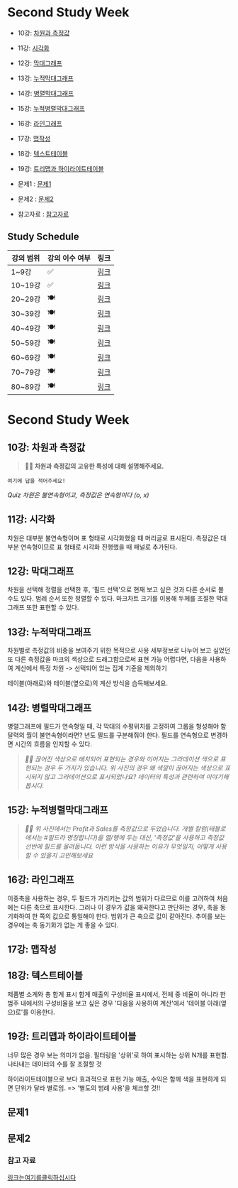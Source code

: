 # Second Study Week

- 10강: [차원과 측정값](#10강-차원과-측정값)

- 11강: [시각화](#11강-시각화)

- 12강: [막대그래프](#12강-막대그래프)

- 13강: [누적막대그래프](#13강-누적막대그래프)

- 14강: [병렬막대그래프](#14강-병렬막대그래프)

- 15강: [누적병렬막대그래프](#15강-누적병렬막대그래프)

- 16강: [라인그래프](#16강-라인그래프)

- 17강: [맵작성](#17강-맵작성)

- 18강: [텍스트테이블](#18강-텍스트테이블)

- 19강: [트리맵과 하이라이트테이블](#19강-트리맵과-하이라이트테이블)

- 문제1 : [문제1](#문제1)

- 문제2 : [문제2](#문제2)

- 참고자료 : [참고자료](#참고-자료)



## Study Schedule

| 강의 범위     | 강의 이수 여부 | 링크                                                                                                        |
|--------------|---------|-----------------------------------------------------------------------------------------------------------|
| 1~9강        |  ✅      | [링크](https://youtu.be/3ovkUe-TP1w?si=CRjj99Qm300unSWt)       |
| 10~19강      | ✅      | [링크](https://www.youtube.com/watch?v=AXkaUrJs-Ko&list=PL87tgIIryGsa5vdz6MsaOEF8PK-YqK3fz&index=75)       |
| 20~29강      | 🍽️      | [링크](https://www.youtube.com/watch?v=AXkaUrJs-Ko&list=PL87tgIIryGsa5vdz6MsaOEF8PK-YqK3fz&index=65)       |
| 30~39강      | 🍽️      | [링크](https://www.youtube.com/watch?v=e6J0Ljd6h44&list=PL87tgIIryGsa5vdz6MsaOEF8PK-YqK3fz&index=55)       |
| 40~49강      | 🍽️      | [링크](https://www.youtube.com/watch?v=AXkaUrJs-Ko&list=PL87tgIIryGsa5vdz6MsaOEF8PK-YqK3fz&index=45)       |
| 50~59강      | 🍽️      | [링크](https://www.youtube.com/watch?v=AXkaUrJs-Ko&list=PL87tgIIryGsa5vdz6MsaOEF8PK-YqK3fz&index=35)       |
| 60~69강      | 🍽️      | [링크](https://www.youtube.com/watch?v=AXkaUrJs-Ko&list=PL87tgIIryGsa5vdz6MsaOEF8PK-YqK3fz&index=25)       |
| 70~79강      | 🍽️      | [링크](https://www.youtube.com/watch?v=AXkaUrJs-Ko&list=PL87tgIIryGsa5vdz6MsaOEF8PK-YqK3fz&index=15)       |
| 80~89강      | 🍽️      | [링크](https://www.youtube.com/watch?v=AXkaUrJs-Ko&list=PL87tgIIryGsa5vdz6MsaOEF8PK-YqK3fz&index=5)        |


<!-- 여기까진 그대로 둬 주세요-->
<!-- 이 안에 들어오는 텍스트는 주석입니다. -->

# Second Study Week

## 10강: 차원과 측정값

<!-- 차원과 측정값에 관해 배우게 된 점을 적어주세요 -->

> **🧞‍♀️ 차원과 측정값의 고유한 특성에 대해 설명해주세요.**

```
여기에 답을 적어주세요!
```

*Quiz 차원은 불연속형이고, 측정값은 연속형이다 (o, x)*


## 11강: 시각화

<!-- 시각화 관해 배우게 된 점을 적어주세요 -->

차원은 대부분 불연속형이며 표 형태로 시각화했을 때 머리글로 표시된다.
측정값은 대부분 연속형이므로 표 형태로 시각화 진행했을 때 패널로 추가된다.

## 12강: 막대그래프

<!-- 막대그래프에 관해 배우게 된 점을 적어주세요 -->

차원을 선택해 정렬을 선택한 후, '필드 선택'으로 현재 보고 싶은 것과 다른 순서로 볼 수도 있다.
범례 순서 또한 정렬할 수 있다.
마크차트 크기를 이용해 두께를 조절한 막대그래프 또한 표현할 수 있다.

## 13강: 누적막대그래프

<!-- 누적막대그래프에 관해 배우게 된 점을 적어주세요 -->

차원별로 측정값의 비중을 보여주기 위한 목적으로 사용
세부정보로 나누어 보고 싶었던 또 다른 측정값을 마크의 색상으로 드래그함으로써 표현 가능
어렵다면, 다음을 사용하여 계산에서 특정 차원 -> 선택되어 있는 집계 기준을 제외하기

테이블(아래로)와 테이블(옆으로)의 계산 방식을 습득해보세요.

## 14강: 병렬막대그래프

<!-- 병렬막대그래프에 관해 배우게 된 점을 적어주세요 -->

병렬그래프에 필드가 연속형일 때, 각 막대의 수평위치를 고정하여 그룹을 형성해야 함
달력의 월이 불연속형이라면? 년도 필드를 구분해줘야 한다.
필드를 연속형으로 변경하면 시간의 흐름을 인지할 수 있다.

> *🧞‍♀️ 끊어진 색상으로 배치되어 표현되는 경우와 이어지는 그라데이션 색으로 표현되는 경우 두 가지가 있습니다. 위 사진의 경우 왜 색깔이 끊어지는 색상으로 표시되지 않고 그라데이션으로 표시되었나요? 데이터의 특성과 관련하여 이야기해 봅시다.*

## 15강: 누적병렬막대그래프

<!-- 누적병렬막대그래프에 관해 배우게 된 점을 적어주세요 -->

> *🧞‍♀️ 위 사진에서는 Profit과 Sales를 측정값으로 두었습니다.  개별 칼럼(태블로에서는 #필드라 명칭합니다)을 열/행에 두는 대신, '측정값'을 사용하고 측정값 선반에 필드를 올려둡니다. 이런 방식을 사용하는 이유가 무엇일지, 어떻게 사용할 수 있을지 고민해보세요*

<!-- 다른 이유도 있겠지만, 파이썬에 익숙해질수록 print('hello world') 보다는 str = 'hello world', print(str)를 많이 사용하게 되는 것 같습니다. 측정값 사용은 유연성을 높인다는 측면에서 좋은 것도 있겠습니다. 태블로는 필드 정의에 실제로 언어(SQL과 닮음)를 쓰기도 하지만, 언어적 사고를 많이 사용할 것입니다.-->


## 16강: 라인그래프

<!-- 라인그래프에 관해 배우게 된 점을 적어주세요 -->

이중축을 사용하는 경우, 두 필드가 가리키는 값의 범위가 다르므로 이를 고려하여 처음에는 다른 축으로 표시한다. 그러나 이 경우가 값을 왜곡한다고 판단하는 경우, 축을 동기화하여 한 쪽의 값으로 통일해야 한다. 범위가 큰 축으로 값이 같아진다.
추이를 보는 경우에는 축 동기화가 없는 게 좋을 수 있다.

## 17강: 맵작성

<!-- 맵차트 관해 배우게 된 점을 적어주세요 -->

## 18강: 텍스트테이블

제품별 소계와 총 합계 표시
합계 매출의 구성비율 표시에서, 전체 중 비율이 아니라 한 범주 내에서의 구성비율을 보고 싶은 경우 '다음을 사용하여 계산'에서 '테이블 아래(옆으)로'를 이용한다.

## 19강: 트리맵과 하이라이트테이블

너무 많은 경우 보는 의미가 없음.
필터링을 '상위'로 하여 표시하는 상위 N개를 표현함.
나타내는 데이터의 수를 잘 조절할 것

하이라이트테이블으로 보다 효과적으로 표현 가능
매출, 수익은 함께 색을 표현하게 되면 단위가 달라 별로임.
=> '별도의 범례 사용'을 체크할 것!!




## 문제1


## 문제2


### 참고 자료


[링크는여기를클릭하십시다](https://velog.io/@eunsuh/Tableau-%EB%A0%88%EB%B2%A8UP-%EA%B0%95%EC%9D%98-%EC%A0%95%EB%A6%AC-1-%ED%85%8C%EC%9D%B4%EB%B8%94-%EA%B3%84%EC%82%B0)